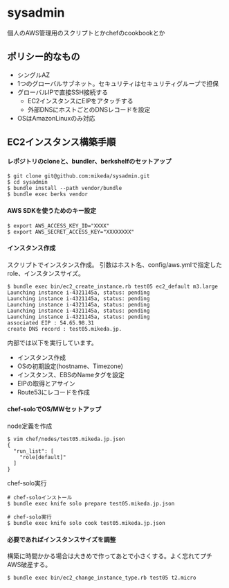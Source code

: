 sysadmin
==================

個人のAWS管理用のスクリプトとかchefのcookbookとか

## ポリシー的なもの

* シングルAZ
* 1つのグローバルサブネット。セキュリティはセキュリティグループで担保
* グローバルIPで直接SSH接続する
  * EC2インスタンスにEIPをアタッチする
  * 外部DNSにホストごとのDNSレコードを設定
* OSはAmazonLinuxのみ対応

## EC2インスタンス構築手順

#### レポジトリのcloneと、bundler、berkshelfのセットアップ

```
$ git clone git@github.com:mikeda/sysadmin.git
$ cd sysadmin
$ bundle install --path vendor/bundle
$ bundle exec berks vendor
```

#### AWS SDKを使うためのキー設定

```
$ export AWS_ACCESS_KEY_ID="XXXX"
$ export AWS_SECRET_ACCESS_KEY="XXXXXXXX"
```

#### インスタンス作成

スクリプトでインスタンス作成。
引数はホスト名、config/aws.ymlで指定したrole、インスタンスサイズ。

```
$ bundle exec bin/ec2_create_instance.rb test05 ec2_default m3.large
Launching instance i-4321145a, status: pending
Launching instance i-4321145a, status: pending
Launching instance i-4321145a, status: pending
Launching instance i-4321145a, status: pending
Launching instance i-4321145a, status: pending
associated EIP : 54.65.98.31
create DNS record : test05.mikeda.jp.
```

内部では以下を実行しています。

* インスタンス作成
* OSの初期設定(hostname、Timezone)
* インスタンス、EBSのNameタグを設定
* EIPの取得とアサイン
* Route53にレコードを作成

#### chef-soloでOS/MWセットアップ

node定義を作成

```
$ vim chef/nodes/test05.mikeda.jp.json
{
  "run_list": [
    "role[default]"
  ]
}
```

chef-solo実行

```
# chef-soloインストール
$ bundle exec knife solo prepare test05.mikeda.jp.json

# chef-solo実行
$ bundle exec knife solo cook test05.mikeda.jp.json
```


#### 必要であればインスタンスサイズを調整

構築に時間かかる場合は大きめで作ってあとで小さくする。よく忘れてプチAWS破産する。

```
$ bundle exec bin/ec2_change_instance_type.rb test05 t2.micro
```
